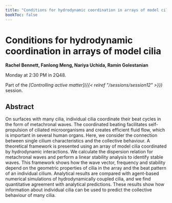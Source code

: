 ```yaml
---
title: "Conditions for hydrodynamic coordination in arrays of model cilia"
bookToc: false
---
```


# Conditions for hydrodynamic coordination in arrays of model cilia

**Rachel Bennett, Fanlong Meng, Nariya Uchida, Ramin Golestanian**

Monday at 2:30 PM in 2Q48.

Part of the *[Controlling active matter]({{< relref "/sessions/session12" >}})* session.

## Abstract

On surfaces with many cilia, individual cilia coordinate their beat cycles in the form of metachronal waves. The coordinated beating facilitates self-propulsion of ciliated microorganisms and creates efficient fluid flow, which is important in several human organs. Here, we consider the connection between single cilium characteristics and the collective behaviour. A theoretical framework is presented using an array of model cilia coordinated by hydrodynamic interactions. We calculate the dispersion relation for metachronal waves and perform a linear stability analysis to identify stable waves. This framework shows how the wave vector, frequency and stability depend on the geometric properties of cilia in the array and the beat pattern of an individual cilium. Analytical results are compared with agent-based numerical simulations of hydrodynamically coupled cilia, and we find quantitative agreement with analytical predictions. These results show how information about individual cilia can be used to predict the collective behaviour of many cilia.


